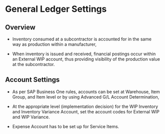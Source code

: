 # General Ledger Settings

## Overview

- Inventory consumed at a subcontractor is accounted for in the same way as production within a manufacturer,

- When inventory is issued and received, financial postings occur within an External WIP account, thus providing visibility of the production value at the subcontractor.

## Account Settings

- As per SAP Business One rules, accounts can be set at Warehouse, Item Group, and Item level or by using Advanced G/L Account Determination,

- At the appropriate level (implementation decision) for the WIP Inventory and Inventory Variance Account, set the account codes for External WIP and WIP Variance.

- Expense Account has to be set up for Service Items.